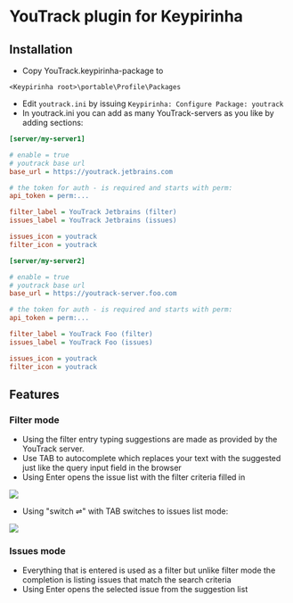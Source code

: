 # YouTrack plugin for Keypirinha

## Installation
* Copy YouTrack.keypirinha-package to
```
<Keypirinha root>\portable\Profile\Packages
```
* Edit `youtrack.ini` by issuing `Keypirinha: Configure Package: youtrack`
* In youtrack.ini you can add as many YouTrack-servers as you like by adding sections:

```ini
[server/my-server1]

# enable = true
# youtrack base url
base_url = https://youtrack.jetbrains.com

# the token for auth - is required and starts with perm:
api_token = perm:... 

filter_label = YouTrack Jetbrains (filter)
issues_label = YouTrack Jetbrains (issues)

issues_icon = youtrack
filter_icon = youtrack

[server/my-server2]

# enable = true
# youtrack base url
base_url = https://youtrack-server.foo.com

# the token for auth - is required and starts with perm:
api_token = perm:... 

filter_label = YouTrack Foo (filter)
issues_label = YouTrack Foo (issues)

issues_icon = youtrack
filter_icon = youtrack
```
## Features

### Filter mode
* Using the filter entry typing suggestions are made as provided by the YouTrack server.
* Use TAB to autocomplete which replaces your text with the suggested just like the query input field in the browser
* Using Enter opens the issue list with the filter criteria filled in

<p><img src="https://raw.githubusercontent.com/mx-bernhard/keypirinha-youtrack/master/media/youtrack-on-keypirinha.gif" /></p>

* Using "switch ⇌" with TAB switches to issues list mode:

<p><img src="https://raw.githubusercontent.com/mx-bernhard/keypirinha-youtrack/master/media/youtrack-on-keypirinha2.gif" /></p>

### Issues mode
* Everything that is entered is used as a filter but unlike filter mode the completion is listing issues that match the search criteria
* Using Enter opens the selected issue from the suggestion list 


